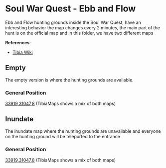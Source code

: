 # Soul War Quest - Ebb and Flow

Ebb and Flow hunting grounds inside the Soul War Quest, have an interesting behavior the map changes every 2 minutes, the main part of the hunt is on the official map and in this folder, we have two different maps

__References__:

- [Tibia Wiki](https://www.tibiawiki.com.br/wiki/Ebb_and_Flow)

## Empty

The empty version is where the hunting grounds are available.

### General Position
[33919,31047,8](https://tibiamaps.io/map#33919,31047,8:2) (TibiaMaps shows a mix of both maps)


## Inundate

The inundate map where the hunting grounds are unavailable and everyone on the hunting ground will be teleported to the entrance


### General Position
[33919,31047,8](https://tibiamaps.io/map#33919,31047,8:2) (TibiaMaps shows a mix of both maps)
